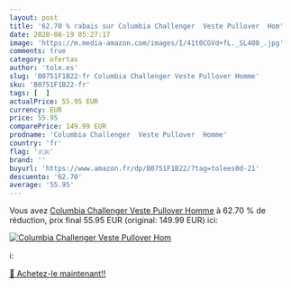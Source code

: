```yaml
---
layout: post
title: '62.70 % rabais sur Columbia Challenger  Veste Pullover  Hom'
date: 2020-08-19 05:27:17
image: 'https://m.media-amazon.com/images/I/41t0CGVd+fL._SL400_.jpg'
comments: true
category: ofertas
author: 'tole.es'
slug: 'B0751F1B22-fr Columbia Challenger Veste Pullover Homme'
sku: 'B0751F1B22-fr'
tags: [  ]
actualPrice: 55.95 EUR
currency: EUR
price: 55.95
comparePrice: 149.99 EUR
prodname: 'Columbia Challenger  Veste Pullover  Homme'
country: 'fr'
flag: '🇫🇷'
brand: ''
buyurl: 'https://www.amazon.fr/dp/B0751F1B22/?tag=tolees0d-21'
descuento: '62.70'
average: '55.95'
---
```


Vous avez [Columbia Challenger  Veste Pullover  Homme](https://www.amazon.fr/dp/B0751F1B22/?tag=tolees0d-21)  à  62.70 % de réduction, prix final  55.95 EUR (original: 149.99 EUR) ici:

[![Columbia Challenger  Veste Pullover  Hom](https://m.media-amazon.com/images/I/41t0CGVd+fL._SL400_.jpg)](https://www.amazon.fr/dp/B0751F1B22/?tag=tolees0d-21)

ℹ️:


[🛒 Achetez-le maintenant!!](https://www.amazon.fr/dp/B0751F1B22/?tag=tolees0d-21)
